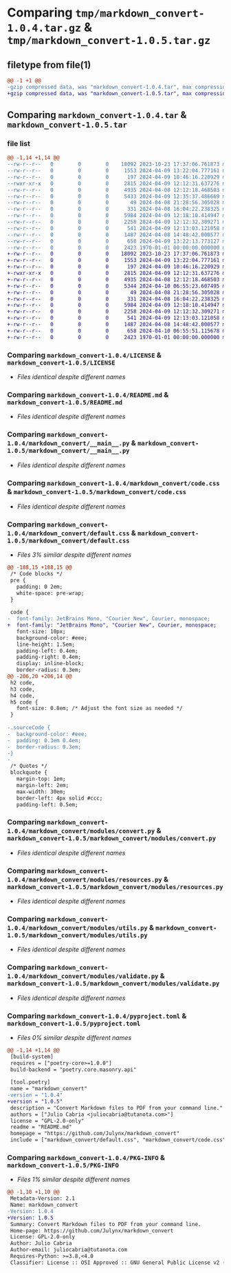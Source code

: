 # Comparing `tmp/markdown_convert-1.0.4.tar.gz` & `tmp/markdown_convert-1.0.5.tar.gz`

## filetype from file(1)

```diff
@@ -1 +1 @@
-gzip compressed data, was "markdown_convert-1.0.4.tar", max compression
+gzip compressed data, was "markdown_convert-1.0.5.tar", max compression
```

## Comparing `markdown_convert-1.0.4.tar` & `markdown_convert-1.0.5.tar`

### file list

```diff
@@ -1,14 +1,14 @@
--rw-r--r--   0        0        0    18092 2023-10-23 17:37:06.761873 markdown_convert-1.0.4/LICENSE
--rw-r--r--   0        0        0     1553 2024-04-09 13:22:04.777161 markdown_convert-1.0.4/README.md
--rw-r--r--   0        0        0      197 2024-04-09 10:46:16.220929 markdown_convert-1.0.4/markdown_convert/__init__.py
--rwxr-xr-x   0        0        0     2815 2024-04-09 12:12:31.637276 markdown_convert-1.0.4/markdown_convert/__main__.py
--rw-r--r--   0        0        0     4935 2024-04-08 12:12:18.468503 markdown_convert-1.0.4/markdown_convert/code.css
--rw-r--r--   0        0        0     5433 2024-04-09 12:35:37.486669 markdown_convert-1.0.4/markdown_convert/default.css
--rw-r--r--   0        0        0       49 2024-04-08 21:28:56.305028 markdown_convert-1.0.4/markdown_convert/modules/__init__.py
--rw-r--r--   0        0        0      331 2024-04-08 16:04:22.238325 markdown_convert-1.0.4/markdown_convert/modules/constants.py
--rw-r--r--   0        0        0     5984 2024-04-09 12:18:10.414947 markdown_convert-1.0.4/markdown_convert/modules/convert.py
--rw-r--r--   0        0        0     2258 2024-04-09 12:12:32.309271 markdown_convert-1.0.4/markdown_convert/modules/resources.py
--rw-r--r--   0        0        0      541 2024-04-09 12:13:03.121058 markdown_convert-1.0.4/markdown_convert/modules/utils.py
--rw-r--r--   0        0        0     1487 2024-04-08 14:48:42.000577 markdown_convert-1.0.4/markdown_convert/modules/validate.py
--rw-r--r--   0        0        0      658 2024-04-09 13:22:13.773127 markdown_convert-1.0.4/pyproject.toml
--rw-r--r--   0        0        0     2423 1970-01-01 00:00:00.000000 markdown_convert-1.0.4/PKG-INFO
+-rw-r--r--   0        0        0    18092 2023-10-23 17:37:06.761873 markdown_convert-1.0.5/LICENSE
+-rw-r--r--   0        0        0     1553 2024-04-09 13:22:04.777161 markdown_convert-1.0.5/README.md
+-rw-r--r--   0        0        0      197 2024-04-09 10:46:16.220929 markdown_convert-1.0.5/markdown_convert/__init__.py
+-rwxr-xr-x   0        0        0     2815 2024-04-09 12:12:31.637276 markdown_convert-1.0.5/markdown_convert/__main__.py
+-rw-r--r--   0        0        0     4935 2024-04-08 12:12:18.468503 markdown_convert-1.0.5/markdown_convert/code.css
+-rw-r--r--   0        0        0     5344 2024-04-10 06:55:23.607495 markdown_convert-1.0.5/markdown_convert/default.css
+-rw-r--r--   0        0        0       49 2024-04-08 21:28:56.305028 markdown_convert-1.0.5/markdown_convert/modules/__init__.py
+-rw-r--r--   0        0        0      331 2024-04-08 16:04:22.238325 markdown_convert-1.0.5/markdown_convert/modules/constants.py
+-rw-r--r--   0        0        0     5984 2024-04-09 12:18:10.414947 markdown_convert-1.0.5/markdown_convert/modules/convert.py
+-rw-r--r--   0        0        0     2258 2024-04-09 12:12:32.309271 markdown_convert-1.0.5/markdown_convert/modules/resources.py
+-rw-r--r--   0        0        0      541 2024-04-09 12:13:03.121058 markdown_convert-1.0.5/markdown_convert/modules/utils.py
+-rw-r--r--   0        0        0     1487 2024-04-08 14:48:42.000577 markdown_convert-1.0.5/markdown_convert/modules/validate.py
+-rw-r--r--   0        0        0      658 2024-04-10 06:55:51.115678 markdown_convert-1.0.5/pyproject.toml
+-rw-r--r--   0        0        0     2423 1970-01-01 00:00:00.000000 markdown_convert-1.0.5/PKG-INFO
```

### Comparing `markdown_convert-1.0.4/LICENSE` & `markdown_convert-1.0.5/LICENSE`

 * *Files identical despite different names*

### Comparing `markdown_convert-1.0.4/README.md` & `markdown_convert-1.0.5/README.md`

 * *Files identical despite different names*

### Comparing `markdown_convert-1.0.4/markdown_convert/__main__.py` & `markdown_convert-1.0.5/markdown_convert/__main__.py`

 * *Files identical despite different names*

### Comparing `markdown_convert-1.0.4/markdown_convert/code.css` & `markdown_convert-1.0.5/markdown_convert/code.css`

 * *Files identical despite different names*

### Comparing `markdown_convert-1.0.4/markdown_convert/default.css` & `markdown_convert-1.0.5/markdown_convert/default.css`

 * *Files 3% similar despite different names*

```diff
@@ -188,15 +188,15 @@
 /* Code blocks */
 pre {
   padding: 0 2em;
   white-space: pre-wrap;
 }
 
 code {
-  font-family: JetBrains Mono, "Courier New", Courier, monospace;
+  font-family: "JetBrains Mono", "Courier New", Courier, monospace;
   font-size: 10px;
   background-color: #eee;
   line-height: 1.5em;
   padding-left: 0.4em;
   padding-right: 0.4em;
   display: inline-block;
   border-radius: 0.3em;
@@ -206,20 +206,14 @@
 h2 code,
 h3 code,
 h4 code,
 h5 code {
   font-size: 0.8em; /* Adjust the font size as needed */
 }
 
-.sourceCode {
-  background-color: #eee;
-  padding: 0.3em 0.4em;
-  border-radius: 0.3em;
-}
-
 /* Quotes */
 blockquote {
   margin-top: 1em;
   margin-left: 2em;
   max-width: 30em;
   border-left: 4px solid #ccc;
   padding-left: 0.5em;
```

### Comparing `markdown_convert-1.0.4/markdown_convert/modules/convert.py` & `markdown_convert-1.0.5/markdown_convert/modules/convert.py`

 * *Files identical despite different names*

### Comparing `markdown_convert-1.0.4/markdown_convert/modules/resources.py` & `markdown_convert-1.0.5/markdown_convert/modules/resources.py`

 * *Files identical despite different names*

### Comparing `markdown_convert-1.0.4/markdown_convert/modules/utils.py` & `markdown_convert-1.0.5/markdown_convert/modules/utils.py`

 * *Files identical despite different names*

### Comparing `markdown_convert-1.0.4/markdown_convert/modules/validate.py` & `markdown_convert-1.0.5/markdown_convert/modules/validate.py`

 * *Files identical despite different names*

### Comparing `markdown_convert-1.0.4/pyproject.toml` & `markdown_convert-1.0.5/pyproject.toml`

 * *Files 0% similar despite different names*

```diff
@@ -1,14 +1,14 @@
 [build-system]
 requires = ["poetry-core>=1.0.0"]
 build-backend = "poetry.core.masonry.api"
 
 [tool.poetry]
 name = "markdown_convert"
-version = "1.0.4"
+version = "1.0.5"
 description = "Convert Markdown files to PDF from your command line."
 authors = ["Julio Cabria <juliocabria@tutanota.com>"]
 license = "GPL-2.0-only"
 readme = "README.md"
 homepage = "https://github.com/Julynx/markdown_convert"
 include = ["markdown_convert/default.css", "markdown_convert/code.css"]
```

### Comparing `markdown_convert-1.0.4/PKG-INFO` & `markdown_convert-1.0.5/PKG-INFO`

 * *Files 1% similar despite different names*

```diff
@@ -1,10 +1,10 @@
 Metadata-Version: 2.1
 Name: markdown_convert
-Version: 1.0.4
+Version: 1.0.5
 Summary: Convert Markdown files to PDF from your command line.
 Home-page: https://github.com/Julynx/markdown_convert
 License: GPL-2.0-only
 Author: Julio Cabria
 Author-email: juliocabria@tutanota.com
 Requires-Python: >=3.8,<4.0
 Classifier: License :: OSI Approved :: GNU General Public License v2 (GPLv2)
```

